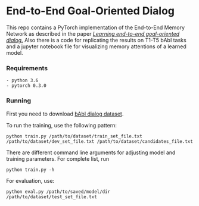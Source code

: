 # End-to-End Goal-Oriented Dialog

This repo contains a PyTorch implementation of the End-to-End Memory Network as described in the paper *[Learning end-to-end goal-oriented dialog.](https://arxiv.org/pdf/1605.07683.pdf)* Also there is a code for replicating the results on T1-T5 bAbI tasks and a jupyter notebook file for visualizing memory attentions of a learned model. 


### Requirements

```
- python 3.6
- pytorch 0.3.0
```

### Running

First you need to download [bAbI dialog dataset](https://fb-public.box.com/s/chnq60iivzv5uckpvj2n2vijlyepze6w).

To run the training, use the following pattern:
```
python train.py /path/to/dataset/train_set_file.txt /path/to/dataset/dev_set_file.txt /path/to/dataset/candidates_file.txt
```
There are different command line arguments for adjusting model and training parameters. For complete list, run
```
python train.py -h
```
For evaluation, use:
```
python eval.py /path/to/saved/model/dir /path/to/dataset/test_set_file.txt
```
